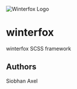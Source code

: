 ![Winterfox Logo](https://winterfox.co/img/wflogo.png)
# winterfox
winterfox SCSS framework

## Authors
Siobhan
Axel